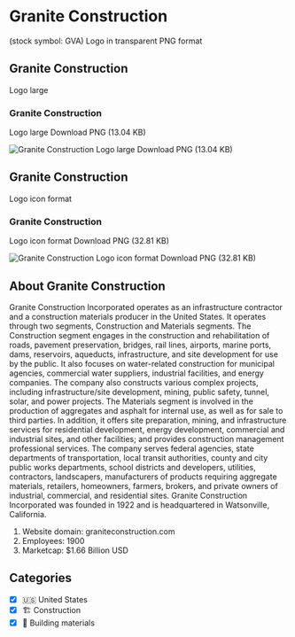 # Granite Construction
 (stock symbol: GVA) Logo in transparent PNG format

## Granite Construction
 Logo large

### Granite Construction
 Logo large Download PNG (13.04 KB)

![Granite Construction
 Logo large Download PNG (13.04 KB)](/img/orig/GVA_BIG-b15cf659.png)

## Granite Construction
 Logo icon format

### Granite Construction
 Logo icon format Download PNG (32.81 KB)

![Granite Construction
 Logo icon format Download PNG (32.81 KB)](/img/orig/GVA-84727bdd.png)

## About Granite Construction


Granite Construction Incorporated operates as an infrastructure contractor and a construction materials producer in the United States. It operates through two segments, Construction and Materials segments. The Construction segment engages in the construction and rehabilitation of roads, pavement preservation, bridges, rail lines, airports, marine ports, dams, reservoirs, aqueducts, infrastructure, and site development for use by the public. It also focuses on water-related construction for municipal agencies, commercial water suppliers, industrial facilities, and energy companies. The company also constructs various complex projects, including infrastructure/site development, mining, public safety, tunnel, solar, and power projects. The Materials segment is involved in the production of aggregates and asphalt for internal use, as well as for sale to third parties. In addition, it offers site preparation, mining, and infrastructure services for residential development, energy development, commercial and industrial sites, and other facilities; and provides construction management professional services. The company serves federal agencies, state departments of transportation, local transit authorities, county and city public works departments, school districts and developers, utilities, contractors, landscapers, manufacturers of products requiring aggregate materials, retailers, homeowners, farmers, brokers, and private owners of industrial, commercial, and residential sites. Granite Construction Incorporated was founded in 1922 and is headquartered in Watsonville, California.

1. Website domain: graniteconstruction.com
2. Employees: 1900
3. Marketcap: $1.66 Billion USD


## Categories
- [x] 🇺🇸 United States
- [x] 🏗 Construction
- [x] 🧱 Building materials
